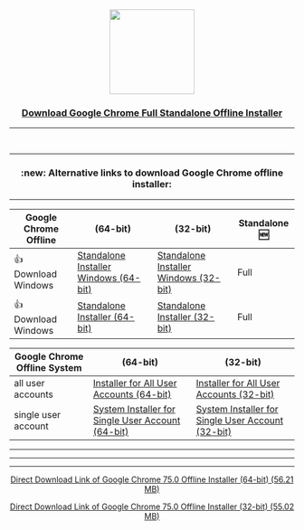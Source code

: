 
<!--
##### Download New Google Chrome Offline Installer
##### Google Chrome Standalone Offline Installer Preview More Download
-->
<!--
Download.New.Google.Chrome.Offline.Installer
Google Chrome Standalone Offline Installer Preview More Download
-->

<div align="center">

 <br /> <p>

<a href="https://www.google.com/intl/en/chrome/"><img src="https://github.com/PreviewOfflineInstaller/Download.New.Google.Chrome.Offline.Installer/blob/master/icon/Google%7CChrome(September%7C2014).svg" width="150" /></a>
   

### [Download Google Chrome Full Standalone Offline Installer](https://www.askvg.com/official-link-to-download-google-chrome-standalone-offline-installer/)

***

<div align="center">

 <br /> <p>

---
 
 <H3> :new: Alternative links to download Google Chrome offline installer: </H3>
 
---

| Google Chrome Offline | (64-bit) | (32-bit) | Standalone :new: | 
|-------------|------------|-----|--------|
| :+1: Download Windows| [Standalone Installer Windows (64-bit)](https://www.google.com/intl/en/chrome/browser/desktop/index.html?standalone=1&platform=win64) | [Standalone Installer Windows (32-bit)](https://www.google.com/intl/en/chrome/browser/desktop/index.html?standalone=1&platform=win) | Full |   
| :+1: Download Windows| [Standalone Installer (64-bit)](https://www.google.com/intl/en/chrome/?standalone=1&platform=win64) | [Standalone Installer (32-bit)](https://www.google.com/intl/en/chrome/?standalone=1&platform=win) | Full |   


| Google Chrome Offline System |  (64-bit) | (32-bit) | 
|---------------|---------------|--------------------------|
| all user accounts | [Installer for All User Accounts (64-bit)](https://www.google.com/chrome/?system=true&standalone=1&platform=win64)  | [Installer for All User Accounts (32-bit)](https://www.google.com/chrome/?system=true&standalone=1&platform=win) |
| single user account | [System Installer for Single User Account (64-bit)](https://www.google.com/chrome/?standalone=1&platform=win64) | [System Installer for Single User Account (32-bit)](https://www.google.com/chrome/?standalone=1&platform=win) |



***


---
---

[Direct Download Link of Google Chrome 75.0 Offline Installer (64-bit) (56.21 MB)](https://dl.google.com/tag/s/appguid%3D%7B8A69D345-D564-463C-AFF1-A69D9E530F96%7D%26iid%3D%7BC4348067-C07A-AB3A-24D4-49A0F069B2DC%7D%26lang%3Den%26browser%3D3%26usagestats%3D0%26appname%3DGoogle%2520Chrome%26needsadmin%3Dprefers%26ap%3Dx64-stable-statsdef_1%26installdataindex%3Dempty/chrome/install/ChromeStandaloneSetup64.exe)

[Direct Download Link of Google Chrome 75.0 Offline Installer (32-bit) (55.02 MB)](https://dl.google.com/tag/s/appguid%3D%7B8A69D345-D564-463C-AFF1-A69D9E530F96%7D%26iid%3D%7BC4348067-C07A-AB3A-24D4-49A0F069B2DC%7D%26lang%3Den%26browser%3D3%26usagestats%3D0%26appname%3DGoogle%2520Chrome%26needsadmin%3Dprefers%26ap%3Dstable-arch_x86-statsdef_1%26installdataindex%3Dempty/chrome/install/ChromeStandaloneSetup.exe)



<!-- all user accounts -->

<!--
---
Download Google Chrome Offline (32-bit) Installer
https://www.google.com/intl/en/chrome/browser/desktop/index.html?standalone=1&platform=win
https://www.google.com/intl/en/chrome/?standalone=1&platform=win
***
Download Google Chrome Offline (64-bit) Installer 
https://www.google.com/intl/en/chrome/browser/desktop/index.html?standalone=1&platform=win64
https://www.google.com/intl/en/chrome/?standalone=1&platform=win64
***
[Software Update] Google Chrome Stable Version Available for Download
https://www.askvg.com/download-google-chrome-latest-version/
***
[Tip] How to Restore Classic Theme and UI in Google Chrome
https://www.askvg.com/tip-how-to-restore-classic-theme-and-ui-in-google-chrome/
***
[Tip] How to Restore Classic New Tab Page in Google Chrome
https://www.askvg.com/tip-enable-new-material-design-refresh-ui-on-new-tab-page-in-google-chrome/
***
[Tip] Enable “Extensions” Menu Button in Google Chrome Toolbar
https://www.askvg.com/tip-enable-extensions-menu-button-in-google-chrome-toolbar/
